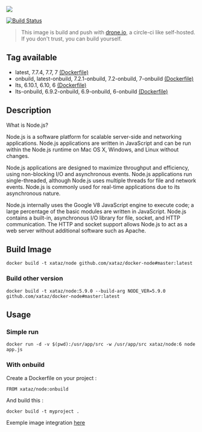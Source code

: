 ![](https://i.goopics.net/lq.png)

[![Build Status](https://drone.xataz.net/api/badges/xataz/docker-node/status.svg)](https://drone.xataz.net/xataz/docker-node)

> This image is build and push with [drone.io](https://github.com/drone/drone), a circle-ci like self-hosted.
> If you don't trust, you can build yourself.

## Tag available
* latest, 7.7.4, 7.7, 7 [(Dockerfile)](https://github.com/xataz/dockerfiles/blob/master/node/latest/Dockerfile)
* onbuild, latest-onbuild, 7.2.1-onbuild, 7.2-onbuild, 7-onbuild [(Dockerfile)](https://github.com/xataz/docker-node/blob/master/latest/Dockerfile.onbuild)
* lts, 6.10.1, 6.10, 6 [(Dockerfile)](https://github.com/xataz/dockerfiles/blob/master/node/lts/Dockerfile)
* lts-onbuild, 6.9.2-onbuild, 6.9-onbuild, 6-onbuild [(Dockerfile)](https://github.com/xataz/docker-node/blob/master/lts/Dockerfile.onbuild)

## Description
What is Node.js?

Node.js is a software platform for scalable server-side and networking applications. Node.js applications are written in JavaScript and can be run within the Node.js runtime on Mac OS X, Windows, and Linux without changes.

Node.js applications are designed to maximize throughput and efficiency, using non-blocking I/O and asynchronous events. Node.js applications run single-threaded, although Node.js uses multiple threads for file and network events. Node.js is commonly used for real-time applications due to its asynchronous nature.

Node.js internally uses the Google V8 JavaScript engine to execute code; a large percentage of the basic modules are written in JavaScript. Node.js contains a built-in, asynchronous I/O library for file, socket, and HTTP communication. The HTTP and socket support allows Node.js to act as a web server without additional software such as Apache.

## Build Image

```shell
docker build -t xataz/node github.com/xataz/docker-node#master:latest
```

### Build other version
```shell
docker build -t xataz/node:5.9.0 --build-arg NODE_VER=5.9.0 github.com/xataz/docker-node#master:latest
```

## Usage
### Simple run
```
docker run -d -v $(pwd):/usr/app/src -w /usr/app/src xataz/node:6 node app.js
```

### With onbuild
Create a Dockerfile on your project :
```
FROM xataz/node:onbuild

```

And build this :
```
docker build -t myproject .
```

Exemple image integration [here](https://github.com/mondediefr/mondedie-chat/blob/master/Dockerfile)

